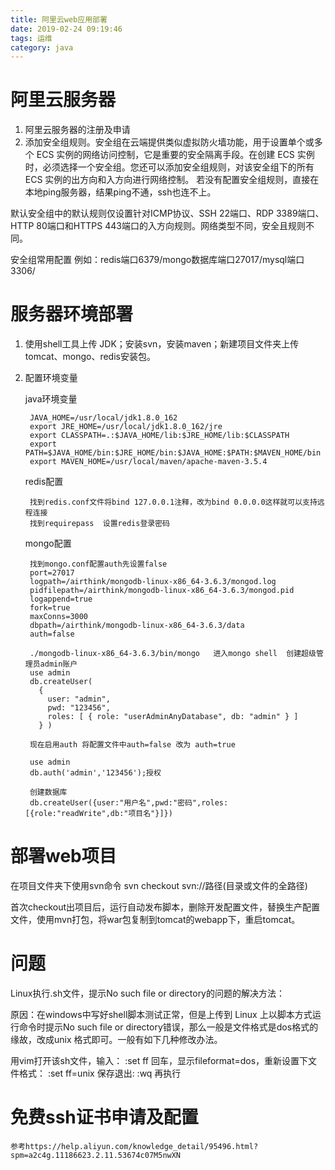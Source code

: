 ```yaml
---
title: 阿里云web应用部署
date: 2019-02-24 09:19:46
tags: 运维
category: java
---
```

# 阿里云服务器

1. 阿里云服务器的注册及申请
2. 添加安全组规则。安全组在云端提供类似虚拟防火墙功能，用于设置单个或多个 ECS 实例的网络访问控制，它是重要的安全隔离手段。在创建 ECS 实例时，必须选择一个安全组。您还可以添加安全组规则，对该安全组下的所有 ECS 实例的出方向和入方向进行网络控制。 若没有配置安全组规则，直接在本地ping服务器，结果ping不通，ssh也连不上。

默认安全组中的默认规则仅设置针对ICMP协议、SSH 22端口、RDP 3389端口、HTTP 80端口和HTTPS 443端口的入方向规则。网络类型不同，安全且规则不同。

安全组常用配置 例如：redis端口6379/mongo数据库端口27017/mysql端口3306/

# 服务器环境部署
 
1. 使用shell工具上传 JDK；安装svn，安装maven；新建项目文件夹上传tomcat、mongo、redis安装包。
2. 配置环境变量
    
    java环境变量

	    JAVA_HOME=/usr/local/jdk1.8.0_162
	    export JRE_HOME=/usr/local/jdk1.8.0_162/jre
	    export CLASSPATH=.:$JAVA_HOME/lib:$JRE_HOME/lib:$CLASSPATH
	    export PATH=$JAVA_HOME/bin:$JRE_HOME/bin:$JAVA_HOME:$PATH:$MAVEN_HOME/bin
        export MAVEN_HOME=/usr/local/maven/apache-maven-3.5.4

    redis配置

	    找到redis.conf文件将bind 127.0.0.1注释，改为bind 0.0.0.0这样就可以支持远程连接
	    找到requirepass  设置redis登录密码

    mongo配置

	    找到mongo.conf配置auth先设置false
	    port=27017
	    logpath=/airthink/mongodb-linux-x86_64-3.6.3/mongod.log
	    pidfilepath=/airthink/mongodb-linux-x86_64-3.6.3/mongod.pid
	    logappend=true
	    fork=true
	    maxConns=3000
	    dbpath=/airthink/mongodb-linux-x86_64-3.6.3/data
	    auth=false

        ./mongodb-linux-x86_64-3.6.3/bin/mongo   进入mongo shell  创建超级管理员admin账户
		use admin
		db.createUser(
		  {
		    user: "admin",
		    pwd: "123456",
		    roles: [ { role: "userAdminAnyDatabase", db: "admin" } ]
		  } )

	    现在启用auth 将配置文件中auth=false 改为 auth=true
	
	    use admin
	    db.auth('admin','123456');授权
	    
	    创建数据库
	    db.createUser({user:"用户名",pwd:"密码",roles:[{role:"readWrite",db:"项目名"}]})

# 部署web项目

在项目文件夹下使用svn命令
svn checkout svn://路径(目录或文件的全路径)

首次checkout出项目后，运行自动发布脚本，删除开发配置文件，替换生产配置文件，使用mvn打包，将war包复制到tomcat的webapp下，重启tomcat。

# 问题

Linux执行.sh文件，提示No such file or directory的问题的解决方法：

原因：在windows中写好shell脚本测试正常，但是上传到 Linux 上以脚本方式运行命令时提示No such file or directory错误，那么一般是文件格式是dos格式的缘故，改成unix 格式即可。一般有如下几种修改办法。

用vim打开该sh文件，输入：
:set ff 
回车，显示fileformat=dos，重新设置下文件格式：
:set ff=unix 
保存退出: 
:wq 
再执行

# 免费ssh证书申请及配置

    参考https://help.aliyun.com/knowledge_detail/95496.html?spm=a2c4g.11186623.2.11.53674c07M5nwXN


